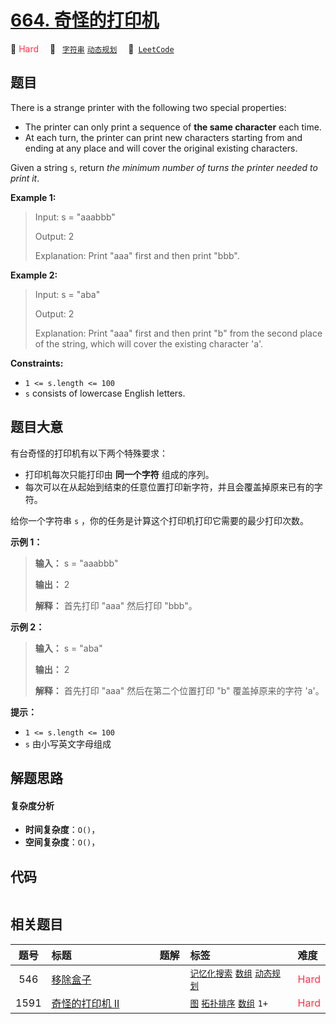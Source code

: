 # [664. 奇怪的打印机](https://leetcode.com/problems/strange-printer)

🔴 <font color=#ff334b>Hard</font>&emsp; 🔖&ensp; [`字符串`](/leetcode/outline/tag/string.md) [`动态规划`](/leetcode/outline/tag/dynamic-programming.md)&emsp; 🔗&ensp;[`LeetCode`](https://leetcode.com/problems/strange-printer)

## 题目

There is a strange printer with the following two special properties:

  * The printer can only print a sequence of **the same character** each time.
  * At each turn, the printer can print new characters starting from and ending at any place and will cover the original existing characters.

Given a string `s`, return _the minimum number of turns the printer needed to
print it_.



**Example 1:**

> Input: s = "aaabbb"
> 
> Output: 2
> 
> Explanation: Print "aaa" first and then print "bbb".

**Example 2:**

> Input: s = "aba"
> 
> Output: 2
> 
> Explanation: Print "aaa" first and then print "b" from the second place of the string, which will cover the existing character 'a'.

**Constraints:**

  * `1 <= s.length <= 100`
  * `s` consists of lowercase English letters.


## 题目大意

有台奇怪的打印机有以下两个特殊要求：

  * 打印机每次只能打印由 **同一个字符** 组成的序列。
  * 每次可以在从起始到结束的任意位置打印新字符，并且会覆盖掉原来已有的字符。

给你一个字符串 `s` ，你的任务是计算这个打印机打印它需要的最少打印次数。



**示例 1：**

> 
> 
> 
> 
> 
> **输入：** s = "aaabbb"
> 
> **输出：** 2
> 
> **解释：** 首先打印 "aaa" 然后打印 "bbb"。
> 
> 

**示例 2：**

> 
> 
> 
> 
> 
> **输入：** s = "aba"
> 
> **输出：** 2
> 
> **解释：** 首先打印 "aaa" 然后在第二个位置打印 "b" 覆盖掉原来的字符 'a'。
> 
> 



**提示：**

  * `1 <= s.length <= 100`
  * `s` 由小写英文字母组成


## 解题思路

#### 复杂度分析

- **时间复杂度**：`O()`，
- **空间复杂度**：`O()`，

## 代码

```javascript

```

## 相关题目

<!-- prettier-ignore -->
| 题号 | 标题 | 题解 | 标签 | 难度 |
| :------: | :------ | :------: | :------ | :------ |
| 546 | [移除盒子](https://leetcode.com/problems/remove-boxes) |  |  [`记忆化搜索`](/leetcode/outline/tag/memoization.md) [`数组`](/leetcode/outline/tag/array.md) [`动态规划`](/leetcode/outline/tag/dynamic-programming.md) | <font color=#ff334b>Hard</font> |
| 1591 | [奇怪的打印机 II](https://leetcode.com/problems/strange-printer-ii) |  |  [`图`](/leetcode/outline/tag/graph.md) [`拓扑排序`](/leetcode/outline/tag/topological-sort.md) [`数组`](/leetcode/outline/tag/array.md) `1+` | <font color=#ff334b>Hard</font> |

<style>
.blue {
    background-color: #096dd9;
    padding: 0.25rem 0.5rem;
    margin: 0;
    font-size: 0.85em;
    border-radius: 3px;
    color: white;
    font-weight: 500;
}
table th:first-of-type { width: 10%; }
table th:nth-of-type(2) { width: 35%; }
table th:nth-of-type(3) { width: 10%; }
table th:nth-of-type(4) { width: 35%; }
table th:nth-of-type(5) { width: 10%; }
</style>
